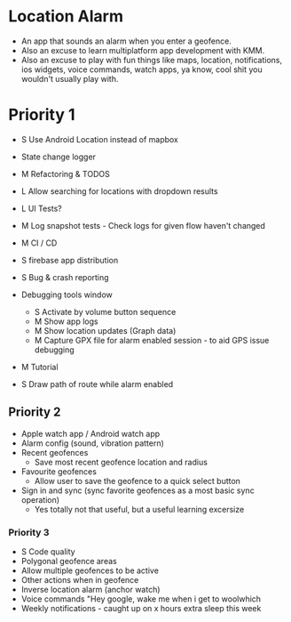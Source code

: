 # Location Alarm

- An app that sounds an alarm when you enter a geofence.
- Also an excuse to learn multiplatform app development with KMM.
- Also an excuse to play with fun things like maps, location, notifications, ios widgets, voice
  commands, watch apps, ya know,
  cool shit you wouldn't usually play with.

# Priority 1
- S Use Android Location instead of mapbox
- State change logger
- M Refactoring & TODOS
- L Allow searching for locations with dropdown results
- L UI Tests?
- M Log snapshot tests - Check logs for given flow haven't changed
- M CI / CD
- S firebase app distribution
- S Bug & crash reporting
- Debugging tools window
  - S Activate by volume button sequence
  - M Show app logs
  - M Show location updates (Graph data)
  - M Capture GPX file for alarm enabled session - to aid GPS issue debugging

- M Tutorial
- S Draw path of route while alarm enabled

## Priority 2

- Apple watch app / Android watch app
- Alarm config (sound, vibration pattern)
- Recent geofences
  - Save most recent geofence location and radius
- Favourite geofences
  - Allow user to save the geofence to a quick select button
- Sign in and sync (sync favorite geofences as a most basic sync operation)
  - Yes totally not that useful, but a useful learning excersize

### Priority 3

- S Code quality
- Polygonal geofence areas
- Allow multiple geofences to be active
- Other actions when in geofence
- Inverse location alarm (anchor watch)
- Voice commands "Hey google, wake me when i get to woolwhich
- Weekly notifications - caught up on x hours extra sleep this week

